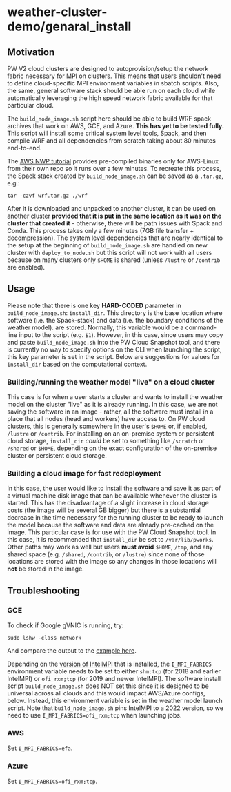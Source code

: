 # weather-cluster-demo/genaral_install

## Motivation

PW V2 cloud clusters are designed to autoprovision/setup the
network fabric necessary for MPI on clusters.  This means that
users shouldn't need to define cloud-specific MPI environment
variables in sbatch scripts.  Also, the same, general software
stack should be able run on each cloud while automatically
leveraging the high speed network fabric available for that
particular cloud.

The `build_node_image.sh` script here should be able to build
WRF spack archives that work on AWS, GCE, and Azure.  **This has
yet to be tested fully.** This script will install some critical
system level tools, Spack, and then compile WRF and all 
dependencies from scratch taking about 80 minutes end-to-end.

The [AWS NWP tutorial](https://weather.hpcworkshops.com/03-wrf/01-spack-install-wrf.html) 
provides pre-compiled binaries only for AWS-Linux from their 
own repo so it runs over a few minutes. To recreate this process,
the Spack stack created by `build_node_image.sh` can be saved as
a `.tar.gz`, e.g.:

```
tar -czvf wrf.tar.gz ./wrf
```

After it is downloaded and unpacked to another cluster, it can be
used on another cluster **provided that it is put in the same
location as it was on the cluster that created it** - otherwise,
there will be path issues with Spack and Conda. This process takes
only a few minutes (7GB file transfer + decompression).  The system
level dependencies that are nearly identical to the setup at the
beginning of `build_node_image.sh` are handled on new cluster 
with `deploy_to_node.sh` but this script will not work with all
users because on many clusters only `$HOME` is shared (unless 
`/lustre` or `/contrib` are enabled).

## Usage

Please note that there is one key **HARD-CODED** parameter in
`build_node_image.sh`: `install_dir`. This directory is the base location
where software (i.e. the Spack-stack) and data (i.e. the
boundary conditions of the weather model). are stored. Normally,
this variable would be a command-line input to the script
(e.g. `$1`).  However, in this case, since users may copy and
paste `build_node_image.sh` into the PW Cloud Snapshot tool,
and there is currently no way to specify options on the CLI when
launching the script, this key parameter is set in the script. 
Below are suggestions for values for `install_dir` based on the
computational context.

### Building/running the weather model "live" on a cloud cluster

This case is for when a user starts a cluster and wants to install
the weather model on the cluster "live" as it is already running.
In this case, we are not saving the software in an image - rather,
all the software must install in a place that all nodes (head and
workers) have access to.  On PW cloud clusters, this is generally
somewhere in the user's `$HOME` or, if enabled, `/lustre` or
`/contrib`. For installing on an on-premise system or persistent
cloud storage, `install_dir` *could* be set to 
something like `/scratch` or `/shared` or `$HOME`, depending on
the exact configuration of the on-premise cluster or persistent
cloud storage.

### Building a cloud image for fast redeployment

In this case, the user would like to install the software and save
it as part of a virtual machine disk image that can be available
whenever the cluster is started. This has the disadvantage of a
slight increase in cloud storage costs (the image will be several
GB bigger) but there is a substantial decrease in the time necessary
for the running cluster to be ready to launch the model because the
software and data are already pre-cached on the image. This
particular case is for use with the PW Cloud Snapshot tool. In
this case, it is recommended that `install_dir` be set to
`/var/lib/pworks`. Other paths may work as well but users
**must avoid** `$HOME`, `/tmp`, and any shared space (e.g.
`/shared`, `/contrib`, or `/lustre`) since none of those
locations are stored with the image so any changes in those locations
will **not** be stored in the image.

## Troubleshooting

### GCE

To check if Google gVNIC is running, try:
```
sudo lshw -class network
```
And compare the output to the [example here](https://cloud.google.com/compute/docs/networking/using-gvnic).

Depending on the [version of IntelMPI](https://cloud.google.com/architecture/best-practices-for-using-mpi-on-compute-engine#use_intel_mpi) 
that is installed, the `I_MPI_FABRICS` environment 
variable needs to be set to either `shm:tcp` (for 2018 
and earlier IntelMPI) or  `ofi_rxm;tcp` (for 2019 and 
newer IntelMPI).  The software install script `build_node_image.sh`
does NOT set this since it is designed to be universal
across all clouds and this would impact AWS/Azure configs,
below.  Instead, this environment variable is set in the 
weather model launch script. Note that `build_node_image.sh`
pins IntelMPI to a 2022 version, so we need to use 
`I_MPI_FABRICS=ofi_rxm;tcp` when launching jobs.

### AWS

Set `I_MPI_FABRICS=efa`.

### Azure

Set `I_MPI_FABRICS=ofi_rxm;tcp`.

